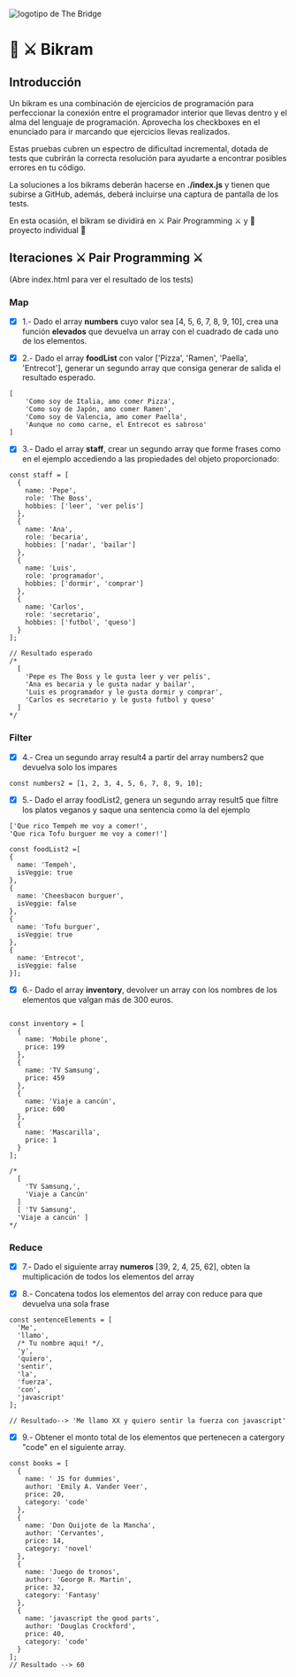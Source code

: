 ![logotipo de The Bridge](https://user-images.githubusercontent.com/27650532/77754601-e8365180-702b-11ea-8bed-5bc14a43f869.png  "logotipo de The Bridge")

# :european_castle: :crossed_swords: Bikram #

## Introducción ##
Un bikram es una combinación de ejercicios de programación para perfeccionar la conexión entre el programador interior que llevas dentro y el alma del lenguaje de programación. Aprovecha los checkboxes en el enunciado para ir marcando que ejercicios llevas realizados.

Estas pruebas cubren un espectro de dificultad incremental, dotada de tests que cubrirán la correcta resolución para ayudarte a encontrar posibles errores en tu código.

La soluciones a los bikrams deberán hacerse en **./index.js** y tienen que subirse a GitHub, además, deberá incluirse una captura de pantalla de los tests.

En esta ocasión, el bikram se dividirá en :crossed_swords: Pair Programming :crossed_swords: y :european_castle: proyecto individual :european_castle:

## Iteraciones :crossed_swords: Pair Programming :crossed_swords: ##

(Abre index.html para ver el resultado de los tests)

### Map ###

- [X] 1.- Dado el array **numbers** cuyo valor sea [4, 5, 6, 7, 8, 9, 10], crea una función **elevados** que devuelva un array con el cuadrado de cada uno de los elementos.

- [X] 2.- Dado el array **foodList** con valor ['Pizza', 'Ramen', 'Paella', 'Entrecot'], generar un segundo array que consiga generar de salida el resultado esperado.
```
[
    'Como soy de Italia, amo comer Pizza',
    'Como soy de Japón, amo comer Ramen',
    'Como soy de Valencia, amo comer Paella',
    'Aunque no como carne, el Entrecot es sabroso'
]
```

- [X] 3.- Dado el  array **staff**, crear un segundo array que forme frases como en el ejemplo accediendo a las propiedades del objeto proporcionado:
```
const staff = [
  {
    name: 'Pepe',
    role: 'The Boss',
    hobbies: ['leer', 'ver pelis']
  },
  {
    name: 'Ana',
    role: 'becaria',
    hobbies: ['nadar', 'bailar']
  },
  {
    name: 'Luis',
    role: 'programador',
    hobbies: ['dormir', 'comprar']
  },
  {
    name: 'Carlos',
    role: 'secretario',
    hobbies: ['futbol', 'queso']
  }
];

// Resultado esperado
/*
  [
    'Pepe es The Boss y le gusta leer y ver pelis',
    'Ana es becaria y le gusta nadar y bailar',
    'Luis es programador y le gusta dormir y comprar',
    'Carlos es secretario y le gusta futbol y queso'
  ]
*/
```

### Filter ###

- [X] 4.- Crea un segundo array result4 a partir del array numbers2 que devuelva solo los impares

```
const numbers2 = [1, 2, 3, 4, 5, 6, 7, 8, 9, 10];
```

- [X] 5.- Dado el array foodList2, genera un segundo array result5 que filtre los platos veganos y saque una sentencia como la del ejemplo
```
['Que rico Tempeh me voy a comer!',
'Que rica Tofu burguer me voy a comer!']
```

```
const foodList2 =[
{
  name: 'Tempeh',
  isVeggie: true
},
{
  name: 'Cheesbacon burguer',
  isVeggie: false
},
{
  name: 'Tofu burguer',
  isVeggie: true
},
{
  name: 'Entrecot',
  isVeggie: false
}];
```


- [X] 6.- Dado el array **inventory**, devolver un array con los nombres de los elementos que valgan más de 300 euros.

```

const inventory = [
  {
    name: 'Mobile phone',
    price: 199
  },
  {
    name: 'TV Samsung',
    price: 459
  },
  {
    name: 'Viaje a cancún',
    price: 600
  },
  {
    name: 'Mascarilla',
    price: 1
  }
];

/*
  [
    'TV Samsung,',
    'Viaje a Cancún'
  ]
  [ 'TV Samsung', 
  'Viaje a cancún' ]
*/
```

### Reduce ###

- [X] 7.- Dado el siguiente array **numeros** [39, 2, 4, 25, 62], obten la multiplicación de todos los elementos del array

- [X] 8.- Concatena todos los elementos del array con reduce para que devuelva una sola frase
```
const sentenceElements = [
  'Me',
  'llamo',
  /* Tu nombre aqui! */,
  'y',
  'quiero',
  'sentir',
  'la',
  'fuerza',
  'con',
  'javascript'
];

// Resultado--> 'Me llamo XX y quiero sentir la fuerza con javascript'

```

- [X] 9.- Obtener el monto total de los elementos que pertenecen a catergory "code" en el siguiente array.
```
const books = [
  {
    name: ' JS for dummies',
    author: 'Emily A. Vander Veer',
    price: 20,
    category: 'code'
  },
  {
    name: 'Don Quijote de la Mancha',
    author: 'Cervantes',
    price: 14,
    category: 'novel'
  },
  {
    name: 'Juego de tronos',
    author: 'George R. Martin',
    price: 32,
    category: 'Fantasy'
  },
  {
    name: 'javascript the good parts',
    author: 'Douglas Crockford',
    price: 40,
    category: 'code'
  }
];
// Resultado --> 60

```

